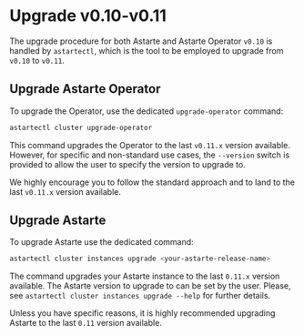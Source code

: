 # Upgrade v0.10-v0.11

The upgrade procedure for both Astarte and Astarte Operator `v0.10` is handled by `astartectl`,
which is the tool to be employed to upgrade from `v0.10` to `v0.11`.

## Upgrade Astarte Operator
To upgrade the Operator, use the dedicated `upgrade-operator` command:

```bash
astartectl cluster upgrade-operator
```

This command upgrades the Operator to the last `v0.11.x` version available. However, for specific and
non-standard use cases, the `--version` switch is provided to allow the user to specify the version
to upgrade to. 

We highly encourage you to follow the standard approach and to land to the last `v0.11.x` version
available.

## Upgrade Astarte
To upgrade Astarte use the dedicated command:

```bash
astartectl cluster instances upgrade <your-astarte-release-name>
```

The command upgrades your Astarte instance to the last `0.11.x` version available. The Astarte
version to upgrade to can be set by the user. Please, see `astartectl cluster instances upgrade
--help` for further details.

Unless you have specific reasons, it is highly recommended upgrading Astarte to the last `0.11`
version available.
